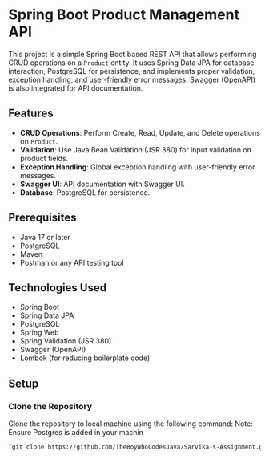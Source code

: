 # Spring Boot Product Management API

This project is a simple Spring Boot based REST API that allows performing CRUD operations on
a `Product` entity. It uses Spring Data JPA for database interaction, 
PostgreSQL for persistence, and implements proper validation, exception handling, 
and user-friendly error messages. Swagger (OpenAPI) is also integrated for API documentation.

## Features

- **CRUD Operations**: Perform Create, Read, Update, and Delete operations on `Product`.
- **Validation**: Use Java Bean Validation (JSR 380) for input validation on product fields.
- **Exception Handling**: Global exception handling with user-friendly error messages.
- **Swagger UI**: API documentation with Swagger UI.
- **Database**: PostgreSQL for persistence.

## Prerequisites

- Java 17 or later
- PostgreSQL
- Maven
- Postman or any API testing tool

## Technologies Used

- Spring Boot
- Spring Data JPA
- PostgreSQL
- Spring Web
- Spring Validation (JSR 380)
- Swagger (OpenAPI)
- Lombok (for reducing boilerplate code)

## Setup

### Clone the Repository

Clone the repository to local machine using the following command:
Note: Ensure Postgres is added in your machin

```bash
[git clone https://github.com/TheBoyWhoCodesJava/Sarvika-s-Assignment.git]
